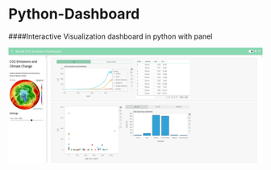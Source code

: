 # Python-Dashboard
####Interactive Visualization dashboard in python with panel

![CO2_emission](https://github.com/eme-web/Python-Dashboard/blob/main/CO2_emission.png?raw=true)
